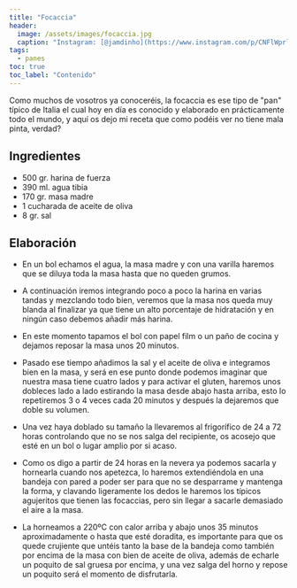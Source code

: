 ```yaml
---
title: "Focaccia"
header:
  image: /assets/images/focaccia.jpg
  caption: "Instagram: [@jamdinho](https://www.instagram.com/p/CNFlWprlmuj/)"
tags:
  - panes
toc: true
toc_label: "Contenido"
---
```


Como muchos de vosotros ya conoceréis, la focaccia es ese tipo de "pan" típico de Italia el cual hoy en día es conocido y elaborado en prácticamente todo el mundo, y aquí os dejo mi receta que como podéis ver no tiene mala pinta, verdad?


## Ingredientes

- 500 gr. harina de fuerza
- 390 ml. agua tibia
- 170 gr. masa madre
- 1 cucharada de aceite de oliva 
- 8 gr. sal


## Elaboración

- En un bol echamos el agua, la masa madre y con una varilla haremos que se diluya toda la masa hasta que no queden grumos.

- A continuación iremos integrando poco a poco la harina en varias tandas y mezclando todo bien, veremos que la masa nos queda muy blanda al finalizar ya que tiene un alto porcentaje de hidratación y en ningún caso debemos añadir más harina.

- En este momento tapamos el bol con papel film o un paño de cocina y dejamos reposar la masa unos 20 minutos.

- Pasado ese tiempo añadimos la sal y el aceite de oliva e integramos bien en la masa, y será en ese punto donde podemos imaginar que nuestra masa tiene cuatro lados y para activar el gluten, haremos unos dobleces lado a lado estirando la masa desde abajo hasta arriba, esto lo repetiremos 3 o 4 veces cada 20 minutos y después la dejaremos que doble su volumen.

- Una vez haya doblado su tamaño la llevaremos al frigorífico de 24 a 72 horas controlando que no se nos salga del recipiente, os acosejo que esté en un bol o lugar amplio por si acaso.

- Como os digo a partir de 24 horas en la nevera ya podemos sacarla y hornearla cuando nos apetezca, lo haremos extendiéndola en una bandeja con pared a poder ser para que no se desparrame y mantenga la forma, y clavando ligeramente los dedos le haremos los típicos agujeritos que tienen las focaccias, pero sin llegar a sacarle demasiado el aire a la masa.

- La horneamos a 220ºC con calor arriba y abajo unos 35 minutos aproximadamente o hasta que esté doradita, es importante para que os quede crujiente que untéis tanto la base de la bandeja como también por encima de la masa con bien de aceite de oliva, además de echarle un poquito de sal gruesa por encima, y una vez salga del horno y repose un poquito será el momento de disfrutarla.